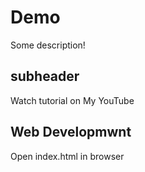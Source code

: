 # Demo

Some description!

## subheader

Watch tutorial on My YouTube

## Web Developmwnt
Open index.html in browser
